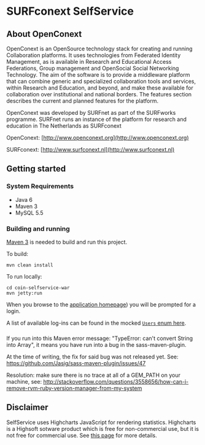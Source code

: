 # SURFconext SelfService

## About OpenConext

OpenConext is an OpenSource technology stack for creating and running Collaboration platforms. It uses technologies from Federated Identity Management, as is available in Research and Educational Access Federations, Group management and OpenSocial Social Networking Technology. The aim of the software is to provide a middleware platform that can combine generic and specialized collaboration tools and services, within Research and Education, and beyond, and make these available for collaboration over institutional and national borders. The features section describes the current and planned features for the platform.

OpenConext was developed by SURFnet as part of the SURFworks programme. SURFnet runs an instance of the platform for research and education in The Netherlands as SURFconext


OpenConext: [http://www.openconext.org](http://www.openconext.org)

SURFconext: [http://www.surfconext.nl](http://www.surfconext.nl)


## Getting started

### System Requirements

- Java 6
- Maven 3
- MySQL 5.5

### Building and running

[Maven 3](http://maven.apache.org) is needed to build and run this project.

To build:

    mvn clean install

To run locally:

    cd coin-selfservice-war
    mvn jetty:run

When you browse to the [application homepage](http://localhost:8082/selfservice)) you will be prompted for a login.

A list of available log-ins can be found in the mocked [`Users` enum here](coin-selfservice-war/src/main/java/nl/surfnet/coin/selfservice/util/OpenConextOAuthClientMock.java).

###
If you run into this Maven error message: "TypeError: can't convert String into Array", it means you have run into a bug in the sass-maven-plugin.

At the time of writing, the fix for said bug was not released yet. See: https://github.com/Jasig/sass-maven-plugin/issues/47

Resolution: make sure there is no trace at all of a GEM_PATH on your machine, see: http://stackoverflow.com/questions/3558656/how-can-i-remove-rvm-ruby-version-manager-from-my-system

## Disclaimer

SelfService uses Highcharts JavaScript for rendering statistics. Highcharts is a Highsoft sotware product which is free for non-commercial use, but it is not free for commercial use. See [this page](http://shop.highsoft.com/highcharts.html#redist) for more details.